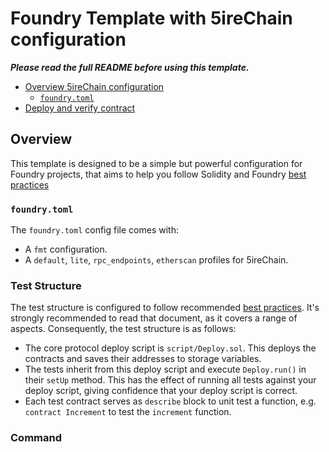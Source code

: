 # Foundry Template with 5ireChain configuration 

_**Please read the full README before using this template.**_

- [Overview 5ireChain configuration](#overview)
  - [`foundry.toml`](#foundrytoml)
- [Deploy and verify contract](#Command)



## Overview

This template is designed to be a simple but powerful configuration for Foundry projects, that aims to help you follow Solidity and Foundry [best practices](https://book.getfoundry.sh/tutorials/best-practices)

### `foundry.toml`

The `foundry.toml` config file comes with:

- A `fmt` configuration.
- A `default`, `lite`, `rpc_endpoints`, `etherscan` profiles for 5ireChain.



### Test Structure

The test structure is configured to follow recommended [best practices](https://book.getfoundry.sh/tutorials/best-practices).
It's strongly recommended to read that document, as it covers a range of aspects.
Consequently, the test structure is as follows:

- The core protocol deploy script is `script/Deploy.sol`.
  This deploys the contracts and saves their addresses to storage variables.
- The tests inherit from this deploy script and execute `Deploy.run()` in their `setUp` method.
  This has the effect of running all tests against your deploy script, giving confidence that your deploy script is correct.
- Each test contract serves as `describe` block to unit test a function, e.g. `contract Increment` to test the `increment` function.


### Command

